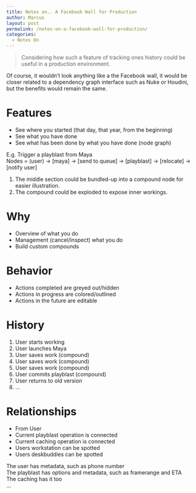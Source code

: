 ```yaml
---
title: Notes on.. A Facebook Wall for Production
author: Marcus
layout: post
permalink: /notes-on-a-facebook-wall-for-production/
categories:
  - Notes On
---
```

> Considering how such a feature of tracking ones history could be useful in a production environment.

Of course, it wouldn&#8217;t look anything like a the Facebook wall, it would be closer related to a dependency graph interface such as Nuke or Houdini, but the benefits would remain the same.

# Features

*   See where you started (that day, that year, from the beginning)
*   See what you have done
*   See what has been done by what you have done (node graph)

E.g. Trigger a playblast from Maya  
Nodes = (user) -> [maya] -> [send to queue] -> [playblast] -> [relocate] -> [notify user]  
1. The middle section could be bundled-up into a compound node for easier illustration.  
2. The compound could be exploded to expose inner workings.

# Why

*   Overview of what you do
*   Management (cancel/inspect) what you do
*   Build custom compounds

# Behavior

*   Actions completed are greyed out/hidden
*   Actions in progress are colored/outlined
*   Actions in the future are editable

# History

1.  User starts working
2.  User launches Maya
3.  User saves work (compound)
4.  User saves work (compound)
5.  User saves work (compound)
6.  User commits playblast (compound)
7.  User returns to old version
8.  &#8230;

# Relationships

*   From User
*   Current playblast operation is connected
*   Current caching operation is connected
*   Users workstation can be spotted
*   Users deskbuddies can be spotted

The user has metadata, such as phone number  
The playblast has options and metadata, such as framerange and ETA  
The caching has it too  
&#8230;